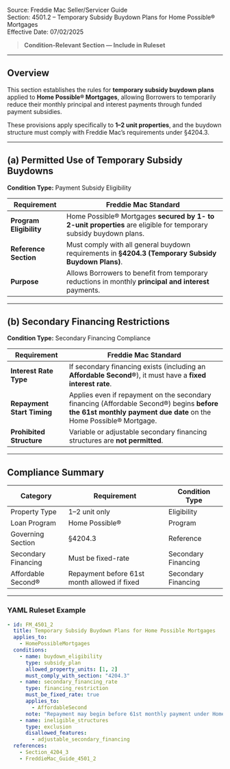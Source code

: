 Source: Freddie Mac Seller/Servicer Guide  
Section: 4501.2 – Temporary Subsidy Buydown Plans for Home Possible® Mortgages  
Effective Date: 07/02/2025  

> **Condition-Relevant Section — Include in Ruleset**

---

## Overview  
This section establishes the rules for **temporary subsidy buydown plans** applied to **Home Possible® Mortgages**, allowing Borrowers to temporarily reduce their monthly principal and interest payments through funded payment subsidies.  

These provisions apply specifically to **1–2 unit properties**, and the buydown structure must comply with Freddie Mac’s requirements under §4204.3.

---

## (a) Permitted Use of Temporary Subsidy Buydowns  
**Condition Type:** Payment Subsidy Eligibility  

| Requirement | Freddie Mac Standard |
|--------------|----------------------|
| **Program Eligibility** | Home Possible® Mortgages **secured by 1- to 2-unit properties** are eligible for temporary subsidy buydown plans. |
| **Reference Section** | Must comply with all general buydown requirements in **§4204.3 (Temporary Subsidy Buydown Plans)**. |
| **Purpose** | Allows Borrowers to benefit from temporary reductions in monthly **principal and interest** payments. |

---

## (b) Secondary Financing Restrictions  
**Condition Type:** Secondary Financing Compliance  

| Requirement | Freddie Mac Standard |
|--------------|----------------------|
| **Interest Rate Type** | If secondary financing exists (including an **Affordable Second®**), it must have a **fixed interest rate**. |
| **Repayment Start Timing** | Applies even if repayment on the secondary financing (Affordable Second®) begins **before the 61st monthly payment due date** on the Home Possible® Mortgage. |
| **Prohibited Structure** | Variable or adjustable secondary financing structures are **not permitted**. |

---

## Compliance Summary  

| Category | Requirement | Condition Type |
|-----------|--------------|----------------|
| Property Type | 1–2 unit only | Eligibility |
| Loan Program | Home Possible® | Program |
| Governing Section | §4204.3 | Reference |
| Secondary Financing | Must be fixed-rate | Secondary Financing |
| Affordable Second® | Repayment before 61st month allowed if fixed | Secondary Financing |

---

### YAML Ruleset Example  

```yaml
- id: FM_4501_2
  title: Temporary Subsidy Buydown Plans for Home Possible Mortgages
  applies_to:
    - HomePossibleMortgages
  conditions:
    - name: buydown_eligibility
      type: subsidy_plan
      allowed_property_units: [1, 2]
      must_comply_with_section: "4204.3"
    - name: secondary_financing_rate
      type: financing_restriction
      must_be_fixed_rate: true
      applies_to:
        - AffordableSecond
      note: "Repayment may begin before 61st monthly payment under Home Possible Mortgage"
    - name: ineligible_structures
      type: exclusion
      disallowed_features:
        - adjustable_secondary_financing
  references:
    - Section_4204_3
    - FreddieMac_Guide_4501_2
